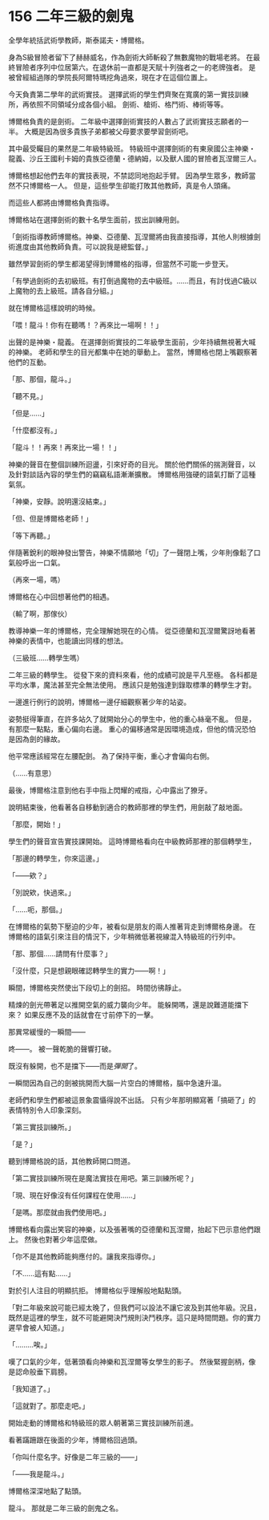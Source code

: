 # 156 二年三級的劍鬼

全學年統括武術學教師，斯泰諾夫・博爾格。

身為S級冒險者留下了赫赫威名，作為劍術大師斬殺了無數魔物的戰場老將。
在最終冒險者序列中位居第六。在退休前一直都是天賦十列強者之一的老牌強者。
是被曾經組過隊的學院長阿爾特瑪挖角過來，現在才在這個位置上。

今天負責第二學年的武術實技。
選擇武術的學生們齊聚在寬廣的第一實技訓練所，再依照不同領域分成各個小組。
劍術、槍術、格鬥術、棒術等等。

博爾格負責的是劍術。
二年級中選擇劍術實技的人數占了武術實技志願者的一半。
大概是因為很多貴族子弟都被父母要求要學習劍術吧。

其中最受矚目的果然是二年級特級班。
特級班中選擇劍術的有東泉國公主神樂・龍義、沙丘王國利卡姆的貴族亞德蘭・德納姆，以及獸人國的冒險者瓦涅爾三人。

博爾格想起他們去年的實技表現，不禁認同地抱起手臂。
因為學生眾多，教師當然不只博爾格一人。
但是，這些學生卻能打敗其他教師，真是令人頭痛。

而這些人都將由博爾格負責指導。

博爾格站在選擇劍術的數十名學生面前，拔出訓練用劍。

「劍術指導教師博爾格。神樂、亞德蘭、瓦涅爾將由我直接指導，其他人則根據劍術進度由其他教師負責。可以說我是總監督。」

雖然學習劍術的學生都渴望得到博爾格的指導，但當然不可能一步登天。

「有學過劍術的去初級班。有打倒過魔物的去中級班。......而且，有討伐過C級以上魔物的去上級班。請各自分組。」

就在博爾格這樣說明的時候。

「喂！龍斗！你有在聽嗎！？再來比一場啊！！」

出聲的是神樂・龍義。
在選擇劍術實技的二年級學生面前，少年持續無視著大喊的神樂。
老師和學生的目光都集中在她的舉動上。
當然，博爾格也閉上嘴觀察著他們的互動。

「那、那個，龍斗。」

「聽不見。」

「但是......」

「什麼都沒有。」

「龍斗！！再來！再來比一場！！」

神樂的聲音在整個訓練所迴盪，引來好奇的目光。
關於他們關係的揣測聲音，以及針對談話內容的學生們的竊竊私語漸漸擴散。
博爾格用強硬的語氣打斷了這種氣氛。

「神樂，安靜。說明還沒結束。」

「但、但是博爾格老師！」

「等下再聽。」

伴隨著銳利的眼神發出警告，神樂不情願地「切」了一聲閉上嘴，少年則像鬆了口氣般呼出一口氣。

（再來一場，嗎）

博爾格在心中回想著他們的相遇。

（輸了啊，那傢伙）

教導神樂一年的博爾格，完全理解她現在的心情。
從亞德蘭和瓦涅爾驚訝地看著神樂的表情中，也能讀出同樣的想法。

（三級班......轉學生嗎）

二年三級的轉學生。
從發下來的資料來看，他的成績可說是平凡至極。
各科都是平均水準，魔法甚至完全無法使用。
應該只是勉強達到錄取標準的轉學生才對。

一邊進行例行的說明，博爾格一邊仔細觀察著少年的站姿。

姿勢挺得筆直，在許多站久了就開始分心的學生中，他的重心絲毫不亂。
但是，有那麼一點點，重心偏向右邊。
重心的偏移通常是因環境造成，但他的情況恐怕是因為劍的緣故。

他平常應該經常在左腰配劍。
為了保持平衡，重心才會偏向右側。

（......有意思）

最後，博爾格注意到他右手中指上閃耀的戒指，心中露出了獠牙。

說明結束後，他看著各自移動到適合的教師那裡的學生們，用劍敲了敲地面。

「那麼，開始！」

學生們的聲音宣告實技課開始。
這時博爾格看向在中級教師那裡的那個轉學生，

「那邊的轉學生，你來這邊。」

「——欸？」

「別說欸，快過來。」

「......呃，那個。」

在博爾格的氣勢下壓迫的少年，被看似是朋友的兩人推著背走到博爾格身邊。
在博爾格的語氣引來注目的情況下，少年稍微低著視線混入特級班的行列中。

「那、那個......請問有什麼事？」

「沒什麼，只是想親眼確認轉學生的實力——啊！」

瞬間，博爾格突然使出下段切上的劍招。
時間彷彿靜止。

精煉的劍光帶著足以推開空氣的威力襲向少年。
能躲開嗎，還是說難道能擋下來？
如果反應不及的話就會在寸前停下的一擊。

那異常緩慢的一瞬間——

咚——。
被一聲乾脆的聲響打破。

既沒有躲開，也不是擋下——而是*彈開*了。

一瞬間因為自己的劍被挑開而大腦一片空白的博爾格，腦中急速升溫。

老師們和學生們都被這景象震懾得說不出話。
只有少年那明顯寫著「搞砸了」的表情特別令人印象深刻。

「第三實技訓練所。」

「是？」

聽到博爾格說的話，其他教師開口問道。

「第二實技訓練所現在是魔法實技在用吧。第三訓練所呢？」

「現、現在好像沒有任何課程在使用......」

「是嗎。那麼就由我們使用吧。」

博爾格看向露出笑容的神樂，以及張著嘴的亞德蘭和瓦涅爾，抬起下巴示意他們跟上。
然後也對著少年這麼做。

「你不是其他教師能夠應付的。讓我來指導你。」

「不......這有點......」

對於引人注目的明顯抗拒。
博爾格似乎理解般地點點頭。

「對二年級來說可能已經太晚了，但我們可以設法不讓它波及到其他年級。況且，既然是這裡的學生，就不可能避開決鬥規則決鬥秩序。這只是時間問題。你的實力遲早會被人知道。」

「.........唉。」

嘆了口氣的少年，低著頭看向神樂和瓦涅爾等女學生的影子。
然後緊握劍柄，像是認命般垂下肩膀。

「我知道了。」

「這就對了。那麼走吧。」

開始走動的博爾格和特級班的眾人朝著第三實技訓練所前進。

看著蹣跚跟在後面的少年，博爾格回過頭。

「你叫什麼名字。好像是二年三級的——」

「——我是龍斗。」

博爾格深深地點了點頭。

龍斗。
那就是二年三級的劍鬼之名。